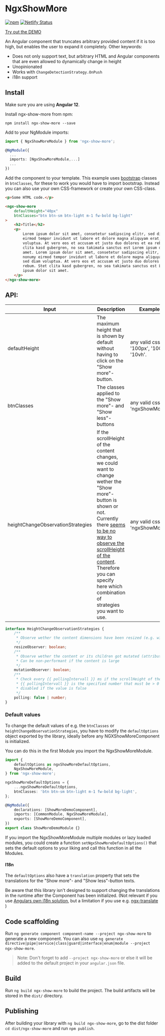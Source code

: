 # NgxShowMore

[![npm](https://img.shields.io/npm/v/ngx-show-more/latest.svg)](https://www.npmjs.com/package/ngx-show-more) [![Netlify Status](https://api.netlify.com/api/v1/badges/11932620-4735-4ea2-ba4d-e544ae9cfeb6/deploy-status)](https://app.netlify.com/sites/ngx-utility-libraries-demo/deploys)

[Try out the DEMO](https://ngx-utility-libraries-demo.netlify.app/#ngx-show-more)

An Angular component that truncates arbitrary provided content if it is too high, but enables the user to expand it completely.
Other keywords:

-   Does not only support text, but arbitrary HTML and Angular components that are even allowed to dynamically change in height
-   Unopinionated
-   Works with `ChangeDetectionStrategy.OnPush`
-   i18n support

## Install

Make sure you are using **Angular 12**.

Install ngx-show-more from npm:

```
npm install ngx-show-more --save
```

Add to your NgModule imports:

```ts
import { NgxShowMoreModule } from 'ngx-show-more';

@NgModule({
  ...
  imports: [NgxShowMoreModule,...]
  ...
})
```

Add the component to your template.
This example uses [bootstrap](https://getbootstrap.com/) classes in `btnClasses`, for these to work you would have to import bootstrap. Instead you can also use your own CSS-framework or create your own CSS-class.

```html
<p>Some HTML code.</p>

<ngx-show-more
    defaultHeight="40px"
    btnClasses="btn btn-sm btn-light m-1 fw-bold bg-light"
>
    <h2>Title</h2>
    <p>
        Lorem ipsum dolor sit amet, consetetur sadipscing elitr, sed diam nonumy
        eirmod tempor invidunt ut labore et dolore magna aliquyam erat, sed diam
        voluptua. At vero eos et accusam et justo duo dolores et ea rebum. Stet
        clita kasd gubergren, no sea takimata sanctus est Lorem ipsum dolor sit
        amet. Lorem ipsum dolor sit amet, consetetur sadipscing elitr, sed diam
        nonumy eirmod tempor invidunt ut labore et dolore magna aliquyam erat,
        sed diam voluptua. At vero eos et accusam et justo duo dolores et ea
        rebum. Stet clita kasd gubergren, no sea takimata sanctus est Lorem
        ipsum dolor sit amet.
    </p>
</ngx-show-more>
```

## API:

| Input                             | Description                                                                                                                                                                                                                                                                                                                                                                        | Example value                                      | default value                                                        |
| --------------------------------- | ---------------------------------------------------------------------------------------------------------------------------------------------------------------------------------------------------------------------------------------------------------------------------------------------------------------------------------------------------------------------------------- | -------------------------------------------------- | -------------------------------------------------------------------- |
| defaultHeight                     | The maximum height that is shown by default without having to click on the "Show more"-button.                                                                                                                                                                                                                                                                                     | any valid css value like '100px', '100em', '10vh'. | has to be specified                                                  |
| btnClasses                        | The classes applied to the "Show more"- and "Show less"-buttons                                                                                                                                                                                                                                                                                                                    | any valid css class like 'ngxShowMoreButton'.      | `''`                                                                 |
| heightChangeObservationStrategies | If the scrollHeight of the content changes, we could want to change wether the "Show more"-button is shown or not. Currently there [seems to be no way to observe the scrollHeight of the content](https://stackoverflow.com/questions/44428370/detect-scrollheight-change-with-mutationobserver). Therefore you can specify here which combination of strategies you want to use. | any valid css class like 'ngxShowMoreButton'.      | `{ polling: false, resizeObserver: true, mutationObserver: true, } ` |

```ts
interface HeightChangeObservationStrategies {
    /**
     * Observe wether the content dimensions have been resized (e.g. window or an outer container got resized)
     */
    resizeObserver: boolean;
    /**
     * Observe wether the content or its children got mutated (attributes changed, new element added, element removed etc.)
     * Can be non-performant if the content is large
     */
    mutationObserver: boolean;
    /**
     * Check every {{ pollingIntervall }} ms if the scrollHeight of the content has changed
     * {{ pollingIntervall }} is the specified number that must be > 0
     * disabled if the value is false
     */
    polling: false | number;
}
```

### Default values

To change the default values of e.g. the `btnClasses` or `heightChangeObservationStrategies`, you have to modify the `defaultOptions` object exported by the library, ideally before any NGXShowMoreComponent is initialized.

You can do this in the first Module you import the NgxShowMoreModule.

```ts
import {
    defaultOptions as ngxShowMoreDefaultOptions,
    NgxShowMoreModule,
} from 'ngx-show-more';

ngxShowMoreDefaultOptions = {
    ...ngxShowMoreDefaultOptions,
    btnClasses: 'btn btn-sm btn-light m-1 fw-bold bg-light',
};

@NgModule({
    declarations: [ShowMoreDemoComponent],
    imports: [CommonModule, NgxShowMoreModule],
    exports: [ShowMoreDemoComponent],
})
export class ShowMoreDemoModule {}
```

If you import the NgxShowMoreModule multiple modules or lazy loaded modules, you could create a function `setNgxShowMoreDefaultOptions()` that sets the default options to your liking and call this function in all the Modules.

#### I18n

The `defaultOptions` also have a `translation` property that sets the translations for the "Show more"- and "Show less"-button texts.

Be aware that this library isn't designed to support changing the translations in the runtime after the Component has been initialized. (Not relevant if you use [Angulars own i18n solution](https://angular.io/guide/i18n-overview), but a limitation if you use e.g. [ngx-translate](https://github.com/ngx-translate/core) )

## Code scaffolding

Run `ng generate component component-name --project ngx-show-more` to generate a new component. You can also use `ng generate directive|pipe|service|class|guard|interface|enum|module --project ngx-show-more`.

> Note: Don't forget to add `--project ngx-show-more` or else it will be added to the default project in your `angular.json` file.

## Build

Run `ng build ngx-show-more` to build the project. The build artifacts will be stored in the `dist/` directory.

## Publishing

After building your library with `ng build ngx-show-more`, go to the dist folder `cd dist/ngx-show-more` and run `npm publish`.

